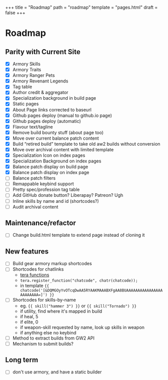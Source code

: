 +++
title = "Roadmap"
path = "roadmap"
template = "pages.html"
draft = false
+++

# Roadmap

## Parity with Current Site

- [x] Armory Skills
- [x] Armory Traits
- [x] Armory Ranger Pets
- [x] Armory Revenant Legends
- [x] Tag table
- [x] Author credit & aggregator
- [x] Specialization background in build page
- [x] Static pages
- [x] About Page links corrected to baseurl
- [x] Github pages deploy (manual to github.io page)
- [x] Github pages deploy (automatic)
- [x] Flavour text/tagline
- [x] Remove build bounty stuff (about page too)
- [x] Move over current balance patch content
- [x] Build “retired build” template to take old aw2 builds without conversion
- [x] Move over archival content with limited template
- [x] Specialization Icon on index pages
- [x] Specialization Background on index pages
- [x] Balance patch display on build page
- [x] Balance patch display on index page
- [ ] Balance patch filters
- [ ] Remappable keybind support
- [ ] Pretty spec/profession tag table
- [ ] Add GitHub donate button? Liberapay? Patreon? Ugh
- [ ] Inline skills by name and id (shortcodes?)
- [ ] Audit archival content

## Maintenance/refactor

- [ ] Change build.html template to extend page instead of cloning it

## New features

- [ ] Build gear armory markup shortcodes
- [ ] Shortcodes for chatlinks
	- [tera functions](https://keats.github.io/tera/docs/#functions)
	- `tera.register_function("chatcode", chatr(chatcode));`
	- in template `{{ chatcode('[&DQMGOyYvOTcqDwAA5RYAAKMAAABXFgAA8BUAAAAAAAAAAAAAAAAAAAAAAAA=]') }}`
- [ ] Shortcodes for skills-by-name 
	- eg. `{{ skill("hammer 3") }}` or `{{ skill("Tornado") }}`
	- if utility, find where it's mapped in build
	- if heal, 5
	- if elite, 0
	- if weapon-skill requested by name, look up skills in weapon
	- if anything else no keybind
- [ ] Method to extract builds from GW2 API
- [ ] Mechanism to submit builds?

## Long term

- [ ] don't use armory, and have a static builder
